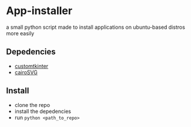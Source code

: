 # App-installer
a small python script made to install applications on ubuntu-based distros more easily

## Depedencies
- [customtkinter](https://customtkinter.tomschimansky.com/)
- [cairoSVG](https://cairosvg.org/)

## Install
- clone the repo
- install the depedencies
- run `python <path_to_repo>`
